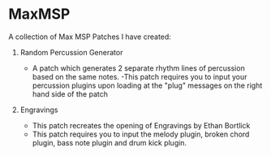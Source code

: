 # MaxMSP
A collection of Max MSP Patches I have created:

1) Random Percussion Generator
   - A patch which generates 2 separate rhythm lines of percussion based on the same notes.
   -This patch requires you to input your percussion plugins upon loading at the "plug" messages on the right hand side of the patch

2) Engravings
   - This patch recreates the opening of Engravings by Ethan Bortlick
   - This patch requires you to input the melody plugin, broken chord plugin, bass note plugin and drum kick plugin.
